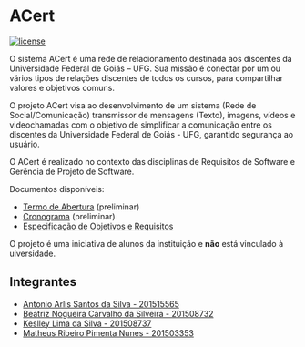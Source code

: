 # ACert

[![license](https://img.shields.io/github/license/matheuspiment/acert.svg?style=plastic)](https://github.com/matheuspiment/acert/blob/master/LICENSE)

O sistema ACert é uma rede de relacionamento destinada aos discentes da Universidade  Federal de Goiás – UFG. Sua missão é conectar por um ou vários tipos de relações discentes de todos os cursos, para compartilhar valores e objetivos comuns.

O projeto ACert visa ao desenvolvimento de um sistema (Rede de Social/Comunicação) transmissor de mensagens (Texto), imagens, vídeos e videochamadas com o objetivo de simplificar a comunicação entre os discentes da Universidade Federal de Goiás - UFG, garantido segurança ao usuário.

O ACert é realizado no contexto das disciplinas de Requisitos de Software e Gerência de Projeto de Software.

Documentos disponíveis:

* [Termo de Abertura](https://drive.google.com/open?id=1cGRoMoTDMcGJD3FlzIfmvmocCwNAXr-I3-kIiMywnXQ) (preliminar)
* [Cronograma](https://drive.google.com/open?id=11RmlUHiIIk2dSDBsX98ZmePpSnFB24qSe68AyfIr4Iw) (preliminar)
* [Especificação de Objetivos e Requisitos](https://drive.google.com/file/d/0B18heSPJ79L5cFB2dC14cDgzWW8/view?usp=sharing)

O projeto é uma iniciativa de alunos da instituição e **não** está vinculado à uiversidade.

## Integrantes

- [Antonio Arlis Santos da Silva - 201515565](https://github.com/antlisufg)
- [Beatriz Nogueira Carvalho da Silveira - 201508732](https://github.com/BeatrizN)
- [Keslley Lima da Silva - 201508737](https://github.com/keslleylima)
- [Matheus Ribeiro Pimenta Nunes - 201503353](https://github.com/matheuspiment)
